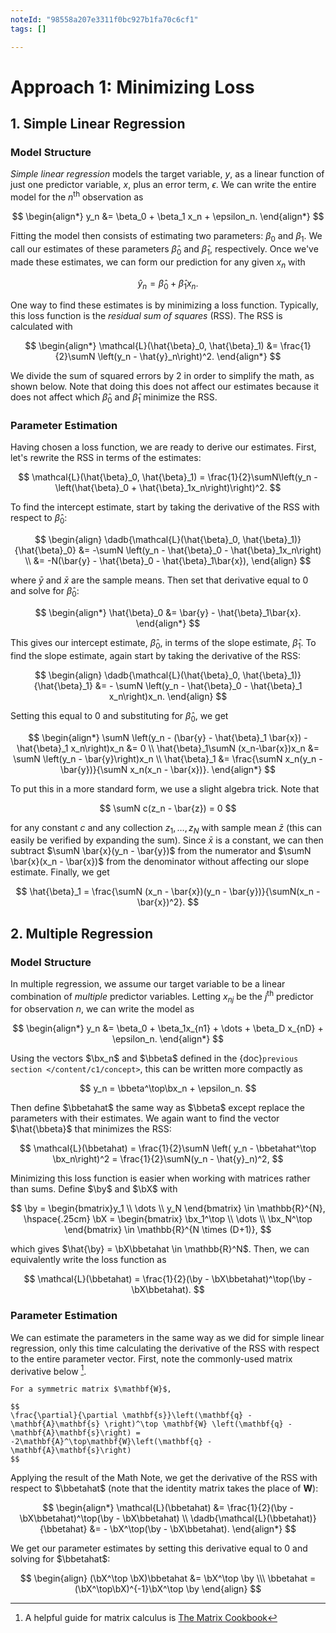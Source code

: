 ```yaml
---
noteId: "98558a207e3311f0bc927b1fa70c6cf1"
tags: []

---
```


# Approach 1: Minimizing Loss

$$
\newcommand{\sumN}{\sum_{n = 1}^N}
\newcommand{\sumn}{\sum_n}
\newcommand{\prodN}{\prod_{n = 1}^N}
\newcommand{\by}{\mathbf{y}} \newcommand{\bX}{\mathbf{X}}
\newcommand{\bx}{\mathbf{x}}
\newcommand{\bbeta}{\boldsymbol{\beta}}
\newcommand{\btheta}{\boldsymbol{\theta}}
\newcommand{\bbetahat}{\boldsymbol{\hat{\beta}}}
\newcommand{\bthetahat}{\boldsymbol{\hat{\theta}}}
\newcommand{\bSigma}{\boldsymbol{\Sigma}}
\newcommand{\bphi}{\boldsymbol{\phi}}
\newcommand{\bPhi}{\boldsymbol{\Phi}}
\newcommand{\bT}{\mathbf{T}}
\newcommand{\dadb}[2]{\frac{\partial #1}{\partial #2}}
\newcommand{\iid}{\overset{\small{\text{i.i.d.}}}{\sim}}
$$

## 1. Simple Linear Regression



### Model Structure

*Simple linear regression* models the target variable, $y$, as a linear function of just one predictor variable, $x$, plus an error term, $\epsilon$. We can write the entire model for the $n^\text{th}$ observation as 

$$
\begin{align*}
y_n &= \beta_0 + \beta_1 x_n + \epsilon_n.
\end{align*}
$$



Fitting the model then consists of estimating two parameters: $\beta_0$ and $\beta_1$. We call our estimates of these parameters $\hat{\beta}_0$ and $\hat{\beta}_1$, respectively. Once we've made these estimates, we can form our prediction for any given $x_n$ with 

$$
\hat{y}_n = \hat{\beta}_0 + \hat{\beta}_1 x_n. 
$$

One way to find these estimates is by minimizing a loss function. Typically, this loss function is the *residual sum of squares* (RSS). The RSS is calculated with


$$
\begin{align*}
\mathcal{L}(\hat{\beta}_0, \hat{\beta}_1) &= \frac{1}{2}\sumN \left(y_n - \hat{y}_n\right)^2.
\end{align*}
$$



We divide the sum of squared errors by 2 in order to simplify the math, as shown below. Note that doing this does not affect our estimates because it does not affect which $\hat{\beta}_0$ and $\hat{\beta}_1$ minimize the RSS.



### Parameter Estimation

Having chosen a loss function, we are ready to derive our estimates. First, let's rewrite the RSS in terms of the estimates:


$$
\mathcal{L}(\hat{\beta}_0, \hat{\beta}_1) = \frac{1}{2}\sumN\left(y_n - \left(\hat{\beta}_0 + \hat{\beta}_1x_n\right)\right)^2.
$$


To find the intercept estimate, start by taking the derivative of the RSS with respect to $\hat{\beta}_0$:


$$
\begin{align}
\dadb{\mathcal{L}(\hat{\beta}_0, \hat{\beta}_1)}{\hat{\beta}_0} &= -\sumN \left(y_n - \hat{\beta}_0 - \hat{\beta}_1x_n\right)  \\
&= -N(\bar{y} - \hat{\beta}_0 - \hat{\beta}_1\bar{x}),
\end{align}
$$


where $\bar{y}$ and $\bar{x}$ are the sample means. Then set that derivative equal to 0 and solve for $\hat{\beta}_0$:

$$
\begin{align*}
\hat{\beta}_0 &= \bar{y} - \hat{\beta}_1\bar{x}.
\end{align*}
$$

This gives our intercept estimate, $\hat{\beta}_0$, in terms of the slope estimate, $\hat{\beta}_1$. To find the slope estimate, again start by taking the derivative of the RSS: 


$$
\begin{align}
\dadb{\mathcal{L}(\hat{\beta}_0, \hat{\beta}_1)}{\hat{\beta}_1} &= - \sumN \left(y_n - \hat{\beta}_0 - \hat{\beta}_1 x_n\right)x_n.
\end{align}
$$


Setting this equal to 0 and substituting for $\hat{\beta}_0$, we get

$$
\begin{align*}
\sumN \left(y_n - (\bar{y} - \hat{\beta}_1 \bar{x}) - \hat{\beta}_1 x_n\right)x_n &= 0
\\
\hat{\beta}_1\sumN (x_n-\bar{x})x_n &= \sumN \left(y_n - \bar{y}\right)x_n 
\\
\hat{\beta}_1 &= \frac{\sumN x_n(y_n - \bar{y})}{\sumN x_n(x_n - \bar{x})}.
\end{align*}
$$


To put this in a more standard form, we use a slight algebra trick. Note that 


$$
\sumN c(z_n - \bar{z}) = 0
$$


for any constant $c$ and any collection $z_1, \dots, z_N$ with sample mean $\bar{z}$ (this can easily be verified by expanding the sum). Since $\bar{x}$ is a constant, we can then subtract  $\sumN \bar{x}(y_n - \bar{y})$ from the numerator and $\sumN \bar{x}(x_n - \bar{x})$ from the denominator without affecting our slope estimate. Finally, we get


$$
\hat{\beta}_1 = \frac{\sumN (x_n - \bar{x})(y_n - \bar{y})}{\sumN(x_n - \bar{x})^2}.
$$



## 2. Multiple Regression



### Model Structure

In multiple regression, we assume our target variable to be a linear combination of *multiple* predictor variables. Letting $x_{nj}$ be the $j^\text{th}$ predictor for observation $n$, we can write the model as



$$
\begin{align*}
y_n &= \beta_0 + \beta_1x_{n1} + \dots + \beta_D x_{nD} + \epsilon_n.
\end{align*}
$$



Using the vectors $\bx_n$ and $\bbeta$ defined in the {doc}`previous section </content/c1/concept>`, this can be written more compactly as 


$$
y_n = \bbeta^\top\bx_n + \epsilon_n.
$$



Then define $\bbetahat$ the same way as $\bbeta$ except replace the parameters with their estimates. We again want to find the vector $\hat{\bbeta}$ that minimizes the RSS: 



$$
\mathcal{L}(\bbetahat) = \frac{1}{2}\sumN \left( y_n - \bbetahat^\top \bx_n\right)^2 = \frac{1}{2}\sumN(y_n - \hat{y}_n)^2,
$$



Minimizing this loss function is easier when working with matrices rather than sums. Define $\by$ and $\bX$ with


$$
\by = \begin{bmatrix}y_1 \\ \dots \\ y_N  \end{bmatrix} \in \mathbb{R}^{N}, \hspace{.25cm} \bX = \begin{bmatrix} \bx_1^\top \\ \dots \\ \bx_N^\top  \end{bmatrix} \in \mathbb{R}^{N \times (D+1)},
$$



which gives $\hat{\by} = \bX\bbetahat \in \mathbb{R}^N$. Then, we can equivalently write the loss function as


$$
\mathcal{L}(\bbetahat) = \frac{1}{2}(\by - \bX\bbetahat)^\top(\by - \bX\bbetahat).
$$


### Parameter Estimation

We can estimate the parameters in the same way as we did for simple linear regression, only this time calculating the derivative of the RSS with respect to the entire parameter vector. First, note the commonly-used matrix derivative below [^ref1]. 



```{admonition} Math Note
For a symmetric matrix $\mathbf{W}$,

$$
\frac{\partial}{\partial \mathbf{s}}\left(\mathbf{q} - \mathbf{A}\mathbf{s} \right)^\top \mathbf{W} \left(\mathbf{q} - \mathbf{A}\mathbf{s}\right) = -2\mathbf{A}^\top\mathbf{W}\left(\mathbf{q} - \mathbf{A}\mathbf{s}\right)
$$
```




Applying the result of the Math Note, we get the derivative of the RSS with respect to $\bbetahat$ (note that the identity matrix takes the place of $\mathbf{W}$):


$$
\begin{align*}
\mathcal{L}(\bbetahat) &= \frac{1}{2}(\by - \bX\bbetahat)^\top(\by - \bX\bbetahat) 
\\
\dadb{\mathcal{L}(\bbetahat)}{\bbetahat} &= - \bX^\top(\by - \bX\bbetahat).
\end{align*}
$$

We get our parameter estimates by setting this derivative equal to 0 and solving for $\bbetahat$:


$$
\begin{align}
(\bX^\top \bX)\bbetahat &= \bX^\top \by \\\
\bbetahat = (\bX^\top\bX)^{-1}\bX^\top \by
\end{align}
$$


[^ref1]: A helpful guide for matrix calculus is [The Matrix Cookbook](https://www.math.uwaterloo.ca/~hwolkowi/matrixcookbook.pdf)

